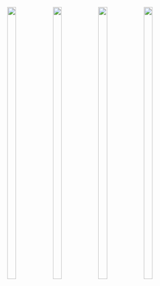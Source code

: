 <p>

  <img src = "https://user-images.githubusercontent.com/125651843/222518788-3b95a6ba-4833-4d0c-b9b0-a1a7191a625f.png" width=20% height=40%>
  <img src = "https://user-images.githubusercontent.com/125651843/222518802-cf05d459-4a96-4f0e-884c-cb559f19a11b.png" width=20% height=40%>
  <img src = "https://user-images.githubusercontent.com/125651843/222518827-2d112521-a171-49e3-89d3-5960a8d20ff3.png" width=20% height=40%>
  <img src = "https://user-images.githubusercontent.com/125651843/222518843-808c2242-2b3e-4049-a0db-32e0b0bee6d9.png" width=20% height=40%>
  
</p>
